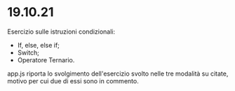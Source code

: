 # 19.10.21 

Esercizio sulle istruzioni condizionali: 
- If, else, else if;
- Switch;
- Operatore Ternario.

app.js riporta lo svolgimento dell'esercizio svolto nelle tre modalità su citate, motivo per cui due di essi sono in commento. 